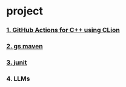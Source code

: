 # project

### [1. GitHub Actions for C++ using CLion](GitHub_Actions_C++/README.md)

### [2. gs maven](gs_maven/README.md)

### [3. junit](junit/README.md)

### 4. LLMs